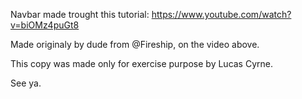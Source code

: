 Navbar made trought this tutorial: https://www.youtube.com/watch?v=biOMz4puGt8

Made originaly by dude from @Fireship, on the video above.

This copy was made only for exercise purpose by Lucas Cyrne.

See ya.
